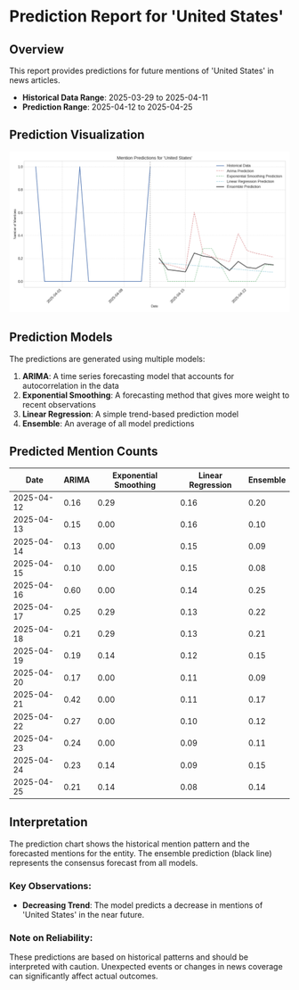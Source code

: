 # Prediction Report for 'United States'

## Overview

This report provides predictions for future mentions of 'United States' in news articles.

- **Historical Data Range**: 2025-03-29 to 2025-04-11
- **Prediction Range**: 2025-04-12 to 2025-04-25

## Prediction Visualization

![Prediction Chart](United_States_prediction.png)

## Prediction Models

The predictions are generated using multiple models:

1. **ARIMA**: A time series forecasting model that accounts for autocorrelation in the data
2. **Exponential Smoothing**: A forecasting method that gives more weight to recent observations
3. **Linear Regression**: A simple trend-based prediction model
4. **Ensemble**: An average of all model predictions

## Predicted Mention Counts

| Date | ARIMA | Exponential Smoothing | Linear Regression | Ensemble |
|------|-------|------------------------|-------------------|----------|
| 2025-04-12 | 0.16 | 0.29 | 0.16 | 0.20 |
| 2025-04-13 | 0.15 | 0.00 | 0.16 | 0.10 |
| 2025-04-14 | 0.13 | 0.00 | 0.15 | 0.09 |
| 2025-04-15 | 0.10 | 0.00 | 0.15 | 0.08 |
| 2025-04-16 | 0.60 | 0.00 | 0.14 | 0.25 |
| 2025-04-17 | 0.25 | 0.29 | 0.13 | 0.22 |
| 2025-04-18 | 0.21 | 0.29 | 0.13 | 0.21 |
| 2025-04-19 | 0.19 | 0.14 | 0.12 | 0.15 |
| 2025-04-20 | 0.17 | 0.00 | 0.11 | 0.09 |
| 2025-04-21 | 0.42 | 0.00 | 0.11 | 0.17 |
| 2025-04-22 | 0.27 | 0.00 | 0.10 | 0.12 |
| 2025-04-23 | 0.24 | 0.00 | 0.09 | 0.11 |
| 2025-04-24 | 0.23 | 0.14 | 0.09 | 0.15 |
| 2025-04-25 | 0.21 | 0.14 | 0.08 | 0.14 |

## Interpretation

The prediction chart shows the historical mention pattern and the forecasted mentions for the entity.
The ensemble prediction (black line) represents the consensus forecast from all models.

### Key Observations:

- **Decreasing Trend**: The model predicts a decrease in mentions of 'United States' in the near future.

### Note on Reliability:

These predictions are based on historical patterns and should be interpreted with caution.
Unexpected events or changes in news coverage can significantly affect actual outcomes.
